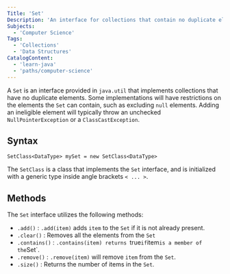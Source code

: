 ```yaml
---
Title: 'Set'
Description: 'An interface for collections that contain no duplicate elements.'
Subjects:
  - 'Computer Science'
Tags:
  - 'Collections'
  - 'Data Structures'
CatalogContent:
  - 'learn-java'
  - 'paths/computer-science'
---
```


A `Set` is an interface provided in `java.util` that implements collections that have no duplicate elements. Some implementations will have restrictions on the elements the `Set` can contain, such as excluding `null` elements. Adding an ineligible element will typically throw an unchecked `NullPointerException` or a `ClassCastException`.

## Syntax

```pseudo
SetClass<DataType> mySet = new SetClass<DataType>
```

The `SetClass` is a class that implements the `Set` interface, and is initialized with a generic type inside angle brackets `< ... >`.

## Methods

The `Set` interface utilizes the following methods:

- `.add()` : `.add(item)` adds `item` to the `Set` if it is not already present.
- `.clear()` : Removes all the elements from the `Set`
- `.contains()` : `.contains(item) returns `true` if `item` is a member of the `Set`.
- `.remove()` : `.remove(item)` will remove `item` from the `Set`.
- `.size()` : Returns the number of items in the `Set`.

